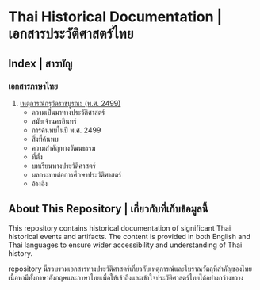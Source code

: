 # Thai Historical Documentation | เอกสารประวัติศาสตร์ไทย

## Index | สารบัญ



### เอกสารภาษาไทย
1. [เหตุการณ์กรุวัดราชบูรณะ (พ.ศ. 2499)](wat-ratchaburana-incident.md)
   - ความเป็นมาทางประวัติศาสตร์
   - สมัยเจ้านครอินทร์
   - การค้นพบในปี พ.ศ. 2499
   - สิ่งที่ค้นพบ
   - ความสำคัญทางวัฒนธรรม
   - ที่ตั้ง
   - บทเรียนทางประวัติศาสตร์
   - ผลกระทบต่อการศึกษาประวัติศาสตร์
   - อ้างอิง

## About This Repository | เกี่ยวกับที่เก็บข้อมูลนี้

This repository contains historical documentation of significant Thai historical events and artifacts. The content is provided in both English and Thai languages to ensure wider accessibility and understanding of Thai history.

repository นี้รวบรวมเอกสารทางประวัติศาสตร์เกี่ยวกับเหตุการณ์และโบราณวัตถุที่สำคัญของไทย เนื้อหามีทั้งภาษาอังกฤษและภาษาไทยเพื่อให้เข้าถึงและเข้าใจประวัติศาสตร์ไทยได้อย่างกว้างขวาง

